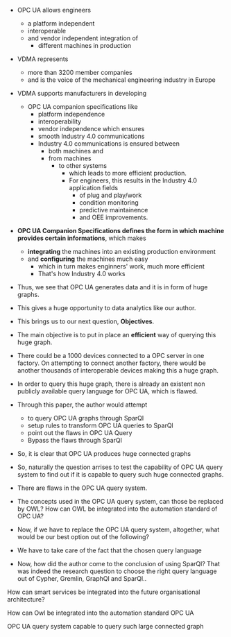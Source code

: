 - OPC UA allows engineers               
    - a platform independent
    - interoperable
    - and vendor independent integration of 
        - different machines in production

- VDMA represents 
    - more than 3200 member companies 
    - and is the voice of the mechanical engineering industry in Europe

- VDMA supports manufacturers in developing
    - OPC UA companion specifications like 
        - platform independence
        - interoperability
        - vendor independence 
    which ensures 
        - smooth Industry 4.0 communications
        - Industry 4.0 communications is ensured between 
            - both machines and 
            - from machines 
                - to other systems
                    - which leads to more efficient production.
                    - For engineers, this results in the Industry 4.0 application fields
                        - of plug and play/work
                        - condition monitoring
                        - predictive maintainence 
                        - and OEE improvements.
                            

- **OPC UA Companion Specifications defines the form in which machine provides certain informations**, which makes
    - **integrating** the machines into an existing production environment
    - and **configuring** the machines much easy
        - which in turn makes enginners' work, much more efficient
        - That's how Industry 4.0 works


- Thus, we see that OPC UA generates data and it is in form of huge graphs.
- This gives a huge opportunity to data analytics like our author.
- This brings us to our next question, **Objectives**.
- The main objective is to put in place an **efficient** way of querying this huge graph.
- There could be a 1000 devices connected to a OPC server in one factory. On attempting to connect another factory, there would be another thousands of interoperable devices making this a huge graph.
- In order to query this huge graph, there is already an existent non publicly available query language for OPC UA, which is flawed.
- Through this paper, the author would attempt 
    - to query OPC UA graphs through SparQl
    - setup rules to transform OPC UA queries to SparQl
    - point out the flaws in OPC UA Query
    - Bypass the flaws through SparQl

- So, it is clear that OPC UA produces huge connected graphs
- So, naturally the question arrises to test the capability of OPC UA query system to find out if it is capable to query such huge connected graphs.
- There are flaws in the OPC UA query system.
- The concepts used in the OPC UA query system, can those be replaced by OWL? How can OWL be integrated into the automation standard of OPC UA?
- Now, if we have to replace the OPC UA query system, altogether, what would be our best option out of the following?
- We have to take care of the fact that the chosen query language 

- Now, how did the author come to the conclusion of using SparQl? That was indeed the research question to choose the right query language out of Cypher, Gremlin, GraphQl and SparQl..

How can smart services be integrated into the future organisational architecture?

How can Owl be integrated into the automation standard OPC UA

OPC UA query system capable to query such large connected graph